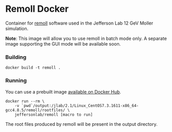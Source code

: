 # Remoll Docker

Container for [remoll](https://github.com/JeffersonLab/remoll) software used in the Jefferson Lab 12 GeV Moller simulation.

**Note**: This image will allow you to use remoll in batch mode only. A separate image supporting the GUI mode will be available soon.

### Building

```
docker build -t remoll .
```

### Running

You can use a prebuilt image [available on Docker Hub](https://hub.docker.com/r/jeffersonlab/remoll/).

```
docker run --rm \
    -v `pwd`/output:/jlab/2.1/Linux_CentOS7.3.1611-x86_64-gcc4.8.5/remoll/rootfiles/ \
    jeffersonlab/remoll [macro to run]
```

The root files produced by remoll will be present in the output directory.
